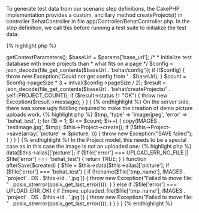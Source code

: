 To generate test data from our scenario step definitions, the CakePHP implementation provides a custom, ancillary method createProjects() in controller BehatController in file app/Controller/BehatController.php. In the step definition, we call this before running a test suite to initialize the test data:

{% highlight php %}
<?php
class FeatureContext extends MinkContext
{
  const PROJECT_COUNT = 7;

  /**
   * @BeforeSuite
   */
  public static function prepare(SuiteEvent $event)
  {
    $params = $event->getContextParameters();
    $baseUrl = $params['base_url'];

    /* 
     * Initialize test database with more projects than 
     * what fits on a page
     */
    $config = json_decode(file_get_contents($baseUrl . 'behat/config'));
    if (!$config) {
      throw new Exception('Could not get config from ' . $baseUrl);
    }
    $count = $config->pageSize * 3 + intval($config->pageSize / 2);
    $result = json_decode(file_get_contents($baseUrl . 'behat/createProjects/' . self::PROJECT_COUNT));

    if ($result->status != "OK") {
      throw new Exception($result->message);
    }
  }
}
{% endhighlight %}

On the server side, there was some ugly fiddling required to make the creation of demo picture uploads work.

{% highlight php %}
<?php
class BehatController {
  function createProjects($count = 0)
  {
    $tmp = tempnam('/tmp', 'testimage.');
    $picture = array(
      'tmp_name' => $tmp,
      'type' => 'image/jpeg',
      'error' => 'behat_test',
    );

    for ($i = 1; $i <= $count; $i++) {
      copy(IMAGES . 'testimage.jpg', $tmp);

      $this->Project->create();
      if (!$this->Project->save(array(
        'picture' => $picture,
      ))) {
        throw new Exception("SAVE failed");
      }
    }
  }
}
{% endhighlight %}

In the Project model, this needs to be a special case as in this case the image is not an uploaded one:

{% highlight php %}
<?php
class Project extends AppModel {

  function beforeSave($options = array()) {
    $file = $this->data[$this->alias]['picture'];

    if ($file['error'] === UPLOAD_ERR_NO_FILE 
      || $file['error'] === 'behat_test') {
      return TRUE;
    }
  }
  
  function afterSave($created) {
    $file = $this->data[$this->alias]['picture'];
    if ($file['error'] === 'behat_test') {
      if (!rename($file['tmp_name'], IMAGES . 'project' . DS . $this->id . '.jpg')) {
        throw new Exception("Failed to move file: " 
          . posix_strerror(posix_get_last_error()));
      }
    }
    else
    if ($file['error'] === UPLOAD_ERR_OK) {
      if (!move_uploaded_file($file['tmp_name'], IMAGES . 'project' . DS . $this->id . '.jpg')) {
        throw new Exception("Failed to move file: " 
          . posix_strerror(posix_get_last_error()));
      }
    }
  }
}
{% endhighlight %} 
